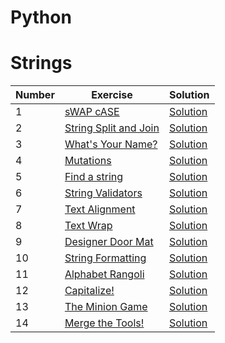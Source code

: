 # Python
# Strings

| Number | Exercise | Solution           |
| --- | --- |--------------------|
| 1 | [sWAP cASE](https://www.hackerrank.com/challenges/swap-case) | [Solution](014.py) |
| 2 | [String Split and Join](https://www.hackerrank.com/challenges/python-string-split-and-join) | [Solution](015.py) |
| 3 | [What's Your Name?](https://www.hackerrank.com/challenges/whats-your-name) | [Solution](016.py) |
| 4 | [Mutations](https://www.hackerrank.com/challenges/python-mutations) | [Solution](017.py) |
| 5 | [Find a string](https://www.hackerrank.com/challenges/find-a-string) | [Solution](018.py) |
| 6 | [String Validators](https://www.hackerrank.com/challenges/string-validators) | [Solution](019.py) |
| 7 | [Text Alignment](https://www.hackerrank.com/challenges/text-alignment) | [Solution](020.py) |
| 8 | [Text Wrap](https://www.hackerrank.com/challenges/text-wrap) | [Solution](021.py) |
| 9 | [Designer Door Mat](https://www.hackerrank.com/challenges/designer-door-mat) | [Solution](022.py) |
| 10 | [String Formatting](https://www.hackerrank.com/challenges/python-string-formatting) | [Solution](023.py) |
| 11 | [Alphabet Rangoli](https://www.hackerrank.com/challenges/alphabet-rangoli) | [Solution](024.py) |
| 12 | [Capitalize!](https://www.hackerrank.com/challenges/capitalize) | [Solution](025.py) |
| 13 | [The Minion Game](https://www.hackerrank.com/challenges/the-minion-game) | [Solution](026.py) |
| 14 | [Merge the Tools!](https://www.hackerrank.com/challenges/merge-the-tools) | [Solution](027.py) |
